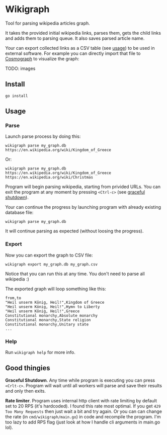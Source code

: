 # Wikigraph

Tool for parsing wikipedia articles graph.

It takes the provided initial wikipedia links, parses them, gets the child links 
and adds them to parsing queue. It also saves parsed article name.

Your can export collected links as a CSV table (see [usage](#usage)) to be used 
in external software. For example you can directly import that file to 
[Cosmograph](https://cosmograph.app/run/) to visualize the graph:

TODO: images

## Install

```
go install 
```

## Usage

### Parse

Launch parse process by doing this:

```
wikigraph parse my_graph.db https://en.wikipedia.org/wiki/Kingdom_of_Greece
```

Or:

```
wikigraph parse my_graph.db https://en.wikipedia.org/wiki/Kingdom_of_Greece https://en.wikipedia.org/wiki/Christmas
```

Program will begin parsing wikipedia, starting from privided URLs. You can exit 
the program at any moment by pressing `<Ctrl-c>` (see [graceful shutdown](#usagedev-features)). 

Your can continue the progress by launching program with already existing database file:

```
wikigraph parse my_graph.db
```

It will continue parsing as expected (without loosing the progress).

### Export

Now you can export the graph to CSV file:

```
wikigraph export my_graph.db my_graph.csv
```

Notice that you can run this at any time. You don't need to parse all wikipedia :)

The exported graph will loop something like this:

```csv
from,to
"Heil unserm König, Heil!",Kingdom of Greece
"Heil unserm König, Heil!",Hymn to Liberty
"Heil unserm König, Heil!",Greece
Constitutional monarchy,Absolute monarchy
Constitutional monarchy,State religion
Constitutional monarchy,Unitary state
...
```

### Help

Run `wikigraph help` for more info.

## Good thingies

**Graceful Shutdown**. Any time while program is executing you can press 
`<Crlt-c>`. Program will wait until all workers will parse and save their 
results and only then exits.

**Rate limiter**. Program uses internal http client with rate limiting by 
default set to 20 RPS (it's hardcoded). I found this rate most optimal. If you 
get `429 Too Many Requests` then just wait a bit and try again. Or you can can 
change the rate (in `cmd/wikigraph/main.go`) in code and recompile the program. 
I'm too lazy to add RPS flag (just look at how I handle cli arguments in main.go 
lol).

